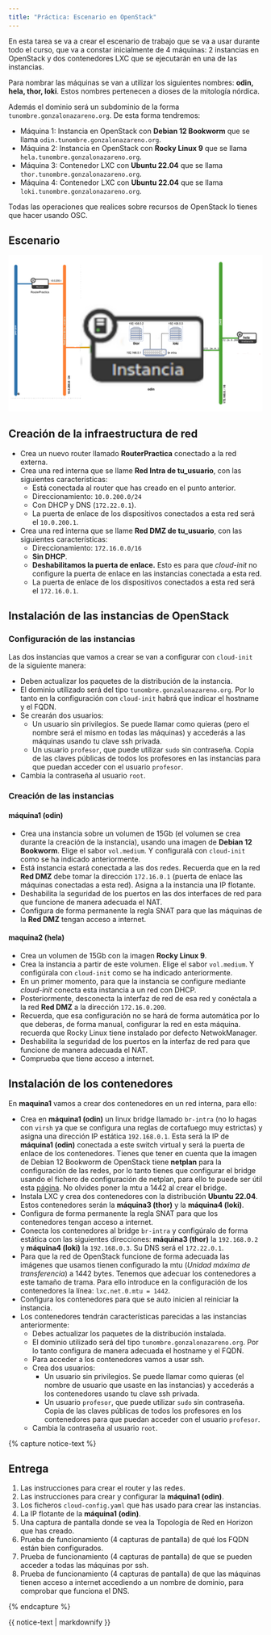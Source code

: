 ```yaml
---
title: "Práctica: Escenario en OpenStack"
---
```


En esta tarea se va a crear el escenario de trabajo que se va a usar durante todo el curso, que va a constar inicialmente de 4 máquinas: 2 instancias en OpenStack y dos contenedores LXC que se ejecutarán en una de las instancias.

Para nombrar las máquinas se van a utilizar los siguientes nombres: **odin, hela, thor, loki**. Estos nombres pertenecen a dioses de la mitología nórdica.

Además el dominio será un subdominio de la forma `tunombre.gonzalonazareno.org`. De esta forma tendremos:

* Máquina 1: Instancia en OpenStack con **Debian 12 Bookworm** que se llama `odin.tunombre.gonzalonazareno.org`.
* Máquina 2: Instancia en OpenStack con **Rocky Linux 9** que se llama `hela.tunombre.gonzalonazareno.org`.
* Máquina 3: Contenedor LXC con **Ubuntu 22.04** que se llama `thor.tunombre.gonzalonazareno.org`.
* Máquina 4: Contenedor LXC con **Ubuntu 22.04** que se llama `loki.tunombre.gonzalonazareno.org`.

Todas las operaciones que realices sobre recursos de OpenStack lo tienes que hacer usando OSC.

## Escenario

![os](img/os.drawio.png)


## Creación de la infraestructura de red

* Crea un nuevo router llamado **RouterPractica** conectado a la red externa.
* Crea una red interna que se llame **Red Intra de tu_usuario**, con las siguientes características:
	* Está conectada al router que has creado en el punto anterior.
	* Direccionamiento: `10.0.200.0/24`
	* Con DHCP y DNS (`172.22.0.1`).
	* La puerta de enlace de los dispositivos conectados a esta red será el `10.0.200.1`.
* Crea una red interna que se llame **Red DMZ de tu_usuario**, con las siguientes características:
	* Direccionamiento: `172.16.0.0/16`
	* **Sin DHCP**.
	* **Deshabilitamos la puerta de enlace.** Esto es para que *cloud-init* no configure la puerta de enlace en las instancias conectada a esta red.
	* La puerta de enlace de los dispositivos conectados a esta red será el `172.16.0.1`.

## Instalación de las instancias de OpenStack

### Configuración de las instancias

Las dos instancias que vamos a crear se van a configurar con `cloud-init` de la siguiente manera:

* Deben actualizar los paquetes de la distribución de la instancia.
* El dominio utilizado será del tipo `tunombre.gonzalonazareno.org`. Por lo tanto en la configuración con `cloud-init` habrá que indicar el hostname y el FQDN.
* Se crearán dos usuarios: 
	* Un usuario sin privilegios. Se puede llamar como quieras (pero el nombre será el mismo en todas las máquinas) y accederás a las máquinas usando tu clave ssh privada.
	* Un usuario `profesor`, que puede utilizar `sudo` sin contraseña. Copia de las claves públicas de todos los profesores en las instancias para que puedan acceder con el usuario `profesor`.
* Cambia la contraseña al usuario `root`.

### Creación de las instancias

#### máquina1 (odin)

* Crea una instancia sobre un volumen de 15Gb (el volumen se crea durante la creación de la instancia), usando una imagen de **Debian 12 Bookworm**. Elige el sabor `vol.medium`. Y configuralá con `cloud-init` como se ha indicado anteriormente.
* Está instancia estará conectada a las dos redes. Recuerda que en la red **Red DMZ** debe tomar la dirección `172.16.0.1` (puerta de enlace las máquinas conectadas a esta red). Asigna a la instancia una IP flotante.
* Deshabilita la seguridad de los puertos en las dos interfaces de red para que funcione de manera adecuada el NAT.
* Configura de forma permanente la regla SNAT para que las máquinas de la **Red DMZ** tengan acceso a internet.

#### maquina2 (hela)

* Crea un volumen de 15Gb con la imagen **Rocky Linux 9**.
* Crea la instancia a partir de este volumen. Elige el sabor `vol.medium`. Y configúrala con `cloud-init` como se ha indicado anteriormente.
* En un primer momento, para que la instancia se configure mediante *cloud-init* conecta esta instancia a un red con DHCP.
* Posteriormente, desconecta la interfaz de red de esa red y conéctala a la red **Red DMZ** a la dirección `172.16.0.200`.
* Recuerda, que esa configuración no se hará de forma automática por lo que deberas, de forma manual, configurar la red en esta máquina. recuerda que Rocky Linux tiene instalado por defecto NetwokManager.
* Deshabilita la seguridad de los puertos en la interfaz de red para que funcione de manera adecuada el NAT.
* Comprueba que tiene acceso a internet.

## Instalación de los contenedores

En **maquina1** vamos a crear dos contenedores en un red interna, para ello:

* Crea en **máquina1 (odin)** un linux bridge llamado `br-intra` (no lo hagas con `virsh` ya que se configura una reglas de cortafuego muy estrictas) y asigna una dirección IP estática `192.168.0.1`. Esta será la IP de **máquina1 (odin)** conectada a este switch virtual y será la puerta de enlace de los contenedores. Tienes que tener en cuenta que la imagen de Debian 12 Bookworm de OpenStack tiene **netplan** para la configuración de las redes, por lo tanto tienes que configurar el bridge usando el fichero de configuración de netplan, para ello te puede ser útil esta [página](https://fabianlee.org/2022/09/20/kvm-creating-a-bridged-network-with-netplan-on-ubuntu-22-04/). No olvides poner la mtu a 1442 al crear el bridge.
* Instala LXC y crea dos contenedores con la distribución **Ubuntu 22.04**. Estos contenedores serán la **máquina3 (thor)** y la **máquina4 (loki)**.
* Configura de forma permanente la regla SNAT para que los contenedores tengan acceso a internet.
* Conecta los contenedores al bridge `br-intra` y configúralo de forma estática con las siguientes direcciones: **máquina3 (thor)** la `192.168.0.2` y **máquina4 (loki)** la `192.168.0.3`. Su DNS será el `172.22.0.1`.
* Para que la red de OpenStack funcione de forma adecuada las imágenes que usamos tienen configurado la mtu (*Unidad máxima de transferencia*) a 1442 bytes. Tenemos que adecuar los contenedores a este tamaño de trama. Para ello introduce en la configuración de los contenedores la línea: `lxc.net.0.mtu = 1442`.
* Configura los contenedores para que se auto inicien al reiniciar la instancia. 
* Los contenedores tendrán características parecidas a las instancias anteriormente:
	* Debes actualizar los paquetes de la distribución instalada.
	* El dominio utilizado será del tipo `tunombre.gonzalonazareno.org`. Por lo tanto configura de manera adecuada el hostname y el FQDN.
	* Para acceder a los contenedores vamos a usar ssh.
	* Crea dos usuarios: 
		* Un usuario sin privilegios. Se puede llamar como quieras (el nombre de usuario que usaste en las instancias) y accederás a los contenedores usando tu clave ssh privada.
		* Un usuario `profesor`, que puede utilizar `sudo` sin contraseña. Copia de las claves públicas de todos los profesores en los contenedores para que puedan acceder con el usuario `profesor`.
	* Cambia la contraseña al usuario `root`.

{% capture notice-text %}
## Entrega

1. Las instrucciones para crear el router y las redes.
2. Las instrucciones para crear y configurar la **máquina1 (odin)**.
3. Los ficheros `cloud-config.yaml` que has usado para crear las instancias.
4. La IP flotante de la **máquina1 (odin)**.
5. Una captura de pantalla donde se vea la Topología de Red en Horizon que has creado.
6. Prueba de funcionamiento (4 capturas de pantalla) de qué los FQDN están bien configurados.
7. Prueba de funcionamiento (4 capturas de pantalla) de que se pueden acceder a todas las máquinas por ssh.
8. Prueba de funcionamiento (4 capturas de pantalla) de que las máquinas tienen acceso a internet accediendo a un nombre de dominio, para comprobar que funciona el DNS.

{% endcapture %}<div class="notice--info">{{ notice-text | markdownify }}</div>


